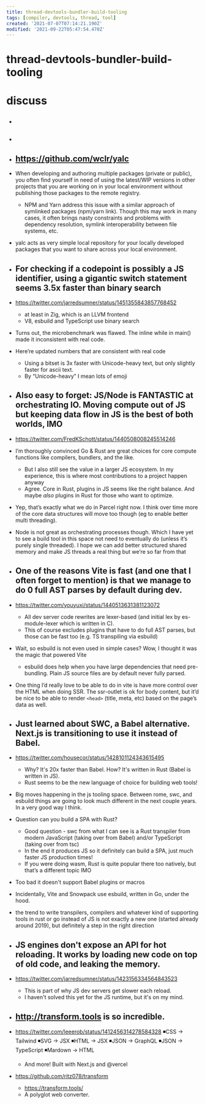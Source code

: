 ```yaml
---
title: thread-devtools-bundler-build-tooling
tags: [compiler, devtools, thread, tool]
created: '2021-07-07T07:14:21.190Z'
modified: '2021-09-22T05:47:54.470Z'
---
```


# thread-devtools-bundler-build-tooling

# discuss

- ## 

- ## 

- ## https://github.com/wclr/yalc
- When developing and authoring multiple packages (private or public), you often find yourself in need of using the latest/WIP versions in other projects that you are working on in your local environment without publishing those packages to the remote registry. 
  - NPM and Yarn address this issue with a similar approach of symlinked packages (npm/yarn link). Though this may work in many cases, it often brings nasty constraints and problems with dependency resolution, symlink interoperability between file systems, etc.
- yalc acts as very simple local repository for your locally developed packages that you want to share across your local environment.

- ## For checking if a codepoint is possibly a JS identifier, using a gigantic switch statement seems 3.5x faster than binary search 
- https://twitter.com/jarredsumner/status/1451355843857768452
  - at least in Zig, which is an LLVM frontend
  - V8, esbuild and TypeScript use binary search
- Turns out, the microbenchmark was flawed. The inline while in main() made it inconsistent with real code. 
- Here’re updated numbers that are consistent with real code
  - Using a bitset is 3x faster with Unicode-heavy text, but only slightly faster for ascii text.
  - By “Unicode-heavy” I mean lots of emoji

- ## Also easy to forget: JS/Node is FANTASTIC at orchestrating IO. **Moving compute out of JS but keeping data flow in JS** is the best of both worlds, IMO
- https://twitter.com/FredKSchott/status/1440508008245514246
- I’m thoroughly convinced Go & Rust are great choices for core compute functions like compilers, bundlers, and the like. 
  - But I also still see the value in a larger JS ecosystem. In my experience, this is where most contributions to a project happen anyway
  - Agree. Core in Rust, plugins in JS seems like the right balance. And maybe _also_ plugins in Rust for those who want to optimize.
- Yep, that’s exactly what we do in Parcel right now. I think over time more of the core data structures will move too though (eg to enable better multi threading).
- Node is not great as orchestrating processes though. Which I have yet to see a build tool in this space not need to eventually do (unless it’s purely single threaded). I hope we can add better structured shared memory and make JS threads a real thing but we’re so far from that

- ## One of the reasons Vite is fast (and one that I often forget to mention) is that we manage to do 0 full AST parses by default during dev. 
- https://twitter.com/youyuxi/status/1440513631381123072
  - All dev server code rewrites are lexer-based (and initial lex by es-module-lexer which is written in C).
  - This of course excludes plugins that have to do full AST parses, but those can be fast too (e.g. TS transpiling via esbuild)
- Wait, so esbuild is not even used in simple cases? Wow, I thought it was the magic that powered Vite
  - esbuild does help when you have large dependencies that need pre-bundling. Plain JS source files are by default never fully parsed.
- One thing I’d really love to be able to do in vite is have more control over the HTML when doing SSR. The ssr-outlet is ok for body content, but it’d be nice to be able to render `<head>` (title, meta, etc) based on the page’s data as well.

- ## Just learned about SWC, a Babel alternative. Next.js is transitioning to use it instead of Babel. 
- https://twitter.com/housecor/status/1428101124343615495
  - Why? It's 20x faster than Babel. How? It's written in Rust (Babel is written in JS).
  - Rust seems to be the new language of choice for building web tools!
- Big moves happening in the js tooling space. Between rome, swc, and esbuild things are going to look much different in the next couple years. In a very good way I think.
- Question can you build a SPA with Rust?
  - Good question - swc from what I can see is a Rust transpiler from modern JavaScript (taking over from Babel) and/or TypeScript (taking over from tsc)
  - In the end it produces JS so it definitely can build a SPA, just much faster JS production times!
  - If you were doing wasm, Rust is quite popular there too natively, but that’s a different topic IMO
- Too bad it doesn't support Babel plugins or macros
- Incidentally, Vite and Snowpack use esbuild, written in Go, under the hood. 
- the trend to write transpilers, compilers and whatever kind of supporting tools in rust or go instead of JS is not exactly a new one (started already around 2019), but definitely a step in the right direction

- ## JS engines don't expose an API for hot reloading. It works by loading new code on top of old code, and leaking the memory.
- https://twitter.com/jarredsumner/status/1423156334564843523
  - This is part of why JS dev servers get slower each reload. 
  - I haven't solved this yet for the JS runtime, but it's on my mind.

- ## http://transform.tools is so incredible.
- https://twitter.com/leeerob/status/1412456314278584328
  ◾️CSS → Tailwind
  ◾️SVG → JSX
  ◾️HTML → JSX
  ◾️JSON → GraphQL
  ◾️JSON → TypeScript
  ◾️Mardown → HTML
  - And more! Built with Next.js and @vercel
- https://github.com/ritz078/transform
  - https://transform.tools/
  - A polyglot web converter.
